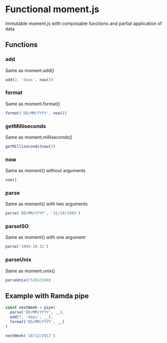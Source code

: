 # Functional moment.js

Immutable moment.js with composable functions and partial application of data

## Functions

### add

Same as moment.add()

```js
add(2, 'days', now())
```

### format

Same as moment.format()

```js
format('DD/MM/YYYY', now())
```

### getMilliseconds

Same as moment.milliseconds()

```js
getMilliseconds(now())
```

### now

Same as moment() without arguments

```js
now()
```

### parse

Same as moment() with two arguments

```js
parse('DD/MM/YYYY', '31/10/1993')
```

### parseISO

Same as moment() with one argument

```js
parse('1993-10-31')
```

### parseUnix

Same as moment.unix()

```js
parseUnix(752041500)
```

## Example with Ramda pipe

```js
const nextWeek = pipe(
  parse('DD/MM/YYYY', __),
  add(7, 'days', __),
  format('DD/MM/YYYY', __)
)

nextWeek('10/12/2017')
```
